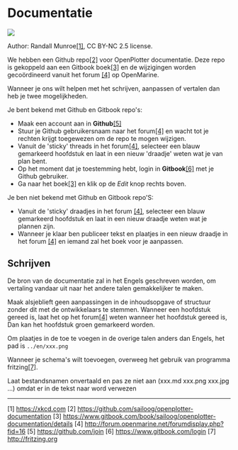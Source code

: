 # Documentatie

![](../en/manuals.png)

Author: Randall Munroe[[1]](https://xkcd.com), CC BY-NC 2.5 license.

We hebben een Github repo[[2]](https://github.com/sailoog/openplotter-documentation) voor OpenPlotter documentatie. Deze repo is gekoppeld aan een Gitbook boek[[3]](https://www.gitbook.com/book/sailoog/openplotter-documentation/details) en de wijzigingen worden gecoördineerd vanuit het forum [[4]](http://forum.openmarine.net/forumdisplay.php?fid=16) op OpenMarine.

Wanneer je ons wilt helpen met het schrijven, aanpassen of vertalen dan heb je twee mogelijkheden.

Je bent bekend met Github en Gitbook repo's:

* Maak een account aan in  **Github**[[5]](https://github.com/join)
* Stuur je Github gebruikersnaam naar het forum[[4]](http://forum.openmarine.net/forumdisplay.php?fid=16) en wacht tot je rechten krijgt toegewezen om de repo te mogen wijzigen.
* Vanuit de 'sticky' threads in het forum[[4]](http://forum.openmarine.net/forumdisplay.php?fid=16), selecteer een blauw gemarkeerd hoofdstuk en laat in een nieuw 'draadje' weten wat je van plan bent.
* Op het moment dat je toestemming hebt, login in **Gitbook**[[6]](https://www.gitbook.com/login) met je Github gebruiker.
* Ga naar het boek[[3]](https://www.gitbook.com/book/sailoog/openplotter-documentation/details) en klik op de _Edit_ knop rechts boven.

Je ben niet bekend met Github en Gitbook repo'S:

* Vanuit de 'sticky' draadjes in het forum [[4]](http://forum.openmarine.net/forumdisplay.php?fid=16), selecteer een blauw gemarkeerd hoofdstuk en laat in een nieuw draadje weten wat je plannen zijn.
* Wanneer je klaar ben publiceer tekst en plaatjes in een nieuw draadje in het forum [[4]](http://forum.openmarine.net/forumdisplay.php?fid=16) en iemand zal het boek voor je aanpassen.

## Schrijven

De bron van de documentatie zal in het Engels geschreven worden, om vertaling vandaar uit naar het andere talen gemakkelijker te maken. 

Maak alsjeblieft geen aanpassingen in de inhoudsopgave of structuur zonder dit met de ontwikkelaars te stemmen. Wanneer een hoofdstuk gereed is, laat het op het forum[[4]](http://forum.openmarine.net/forumdisplay.php?fid=16) weten wanneer het hoofdstuk gereed is, Dan kan het hoofdstuk groen gemarkeerd worden.

Om plaatjes in de toe te voegen in de overige talen anders dan Engels, het pad is `../en/xxx.png`

Wanneer je schema's wilt toevoegen, overweeg het gebruik van programma fritzing[[7]](http://fritzing.org).

Laat bestandsnamen onvertaald en pas ze niet aan \(xxx.md xxx.png xxx.jpg ...\) omdat er in de tekst naar word verwezen

---

[1] https://xkcd.com [2] https://github.com/sailoog/openplotter-documentation [3] https://www.gitbook.com/book/sailoog/openplotter-documentation/details [4] http://forum.openmarine.net/forumdisplay.php?fid=16 [5] https://github.com/join [6] https://www.gitbook.com/login [7] http://fritzing.org

